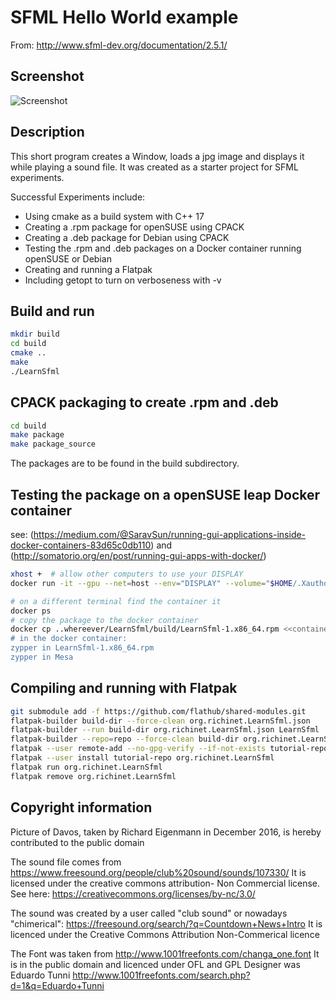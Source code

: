 # SFML Hello World example

From: http://www.sfml-dev.org/documentation/2.5.1/

## Screenshot

![Screenshot](http://richardeigenmann.github.io/LearnSfml/LearnSfml.png)

## Description

This short program creates a Window, loads a jpg image and displays it while playing a sound file. It was created as a starter project for SFML experiments.

Successful Experiments include:

* Using cmake as a build system with C++ 17
* Creating a .rpm package for openSUSE using CPACK
* Creating a .deb package for Debian using CPACK
* Testing the .rpm and .deb packages on a Docker  container running openSUSE or Debian
* Creating and running a Flatpak
* Including getopt to turn on verboseness with -v

## Build and run

```bash
mkdir build
cd build
cmake ..
make
./LearnSfml
```

## CPACK packaging to create .rpm and .deb

```bash
cd build
make package
make package_source
```

The packages are to be found in the build subdirectory.

## Testing the package on a openSUSE leap Docker container

see: (https://medium.com/@SaravSun/running-gui-applications-inside-docker-containers-83d65c0db110)
and (http://somatorio.org/en/post/running-gui-apps-with-docker/)

```bash
xhost +  # allow other computers to use your DISPLAY
docker run -it --gpu --net=host --env="DISPLAY" --volume="$HOME/.Xauthority:/root/.Xauthority:rw" --volume /tmp/.X11-unix:/tmp/.X11-unix --volume /etc/localtime:/etc/localtime --device /dev/dri --device /dev/snd --device /dev/input --rm opensuse/leap

# on a different terminal find the container it
docker ps
# copy the package to the docker container
docker cp ..whereever/LearnSfml/build/LearnSfml-1.x86_64.rpm <<container>>:/
# in the docker container:
zypper in LearnSfml-1.x86_64.rpm
zypper in Mesa
```

## Compiling and running with Flatpak

```bash
git submodule add -f https://github.com/flathub/shared-modules.git
flatpak-builder build-dir --force-clean org.richinet.LearnSfml.json
flatpak-builder --run build-dir org.richinet.LearnSfml.json LearnSfml
flatpak-builder --repo=repo --force-clean build-dir org.richinet.LearnSfml.json
flatpak --user remote-add --no-gpg-verify --if-not-exists tutorial-repo repo
flatpak --user install tutorial-repo org.richinet.LearnSfml
flatpak run org.richinet.LearnSfml
flatpak remove org.richinet.LearnSfml
```

## Copyright information

Picture of Davos, taken by Richard Eigenmann in December 2016, is hereby contributed to the public domain

The sound file comes from https://www.freesound.org/people/club%20sound/sounds/107330/
It is licensed under the creative commons attribution- Non Commercial license.
See here: https://creativecommons.org/licenses/by-nc/3.0/

The sound was created by a user called "club sound" or nowadays "chimerical": https://freesound.org/search/?q=Countdown+News+Intro It is licenced under the Creative Commons Attribution Non-Commerical licence

The Font was taken from http://www.1001freefonts.com/changa_one.font
It is in the public domain and licenced under OFL and GPL
Designer was Eduardo Tunni http://www.1001freefonts.com/search.php?d=1&q=Eduardo+Tunni
